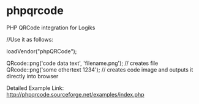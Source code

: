 # phpqrcode

PHP QRCode integration for Logiks


//Use it as follows:

loadVendor("phpQRCode");

QRcode::png('code data text', 'filename.png'); // creates file
QRcode::png('some othertext 1234'); // creates code image and outputs it directly into browser


Detailed Example Link:
http://phpqrcode.sourceforge.net/examples/index.php